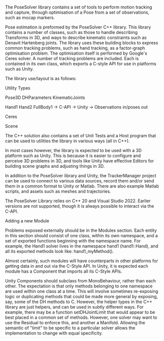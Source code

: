 The PoseSolver library contains a set of tools to perform motion tracking and capture, through optimisation of a Pose from a set of observations, such as mocap markers.

Pose estimation is preformed by the PoseSolver C++ library. This library contains a number of classes, such as those to handle describing Transforms in 3D, and ways to describe kinematic constraints such as Denavit Hartenberg joints. The library uses these building blocks to express common tracking problems, such as hand tracking, as a factor-graph optimisation problem. The optimisation itself is performed by Google's Ceres solver. A number of tracking problems are included. Each is contained in its own class, which exports a C-style API for use in platforms such as Unity.

The library use/layout is as follows:


Utility Types

Pose3D DHParameters KinematicJoints 

Hand1 Hand2 FullBody1 -> C-API -> Unity -> Observations in/poses out

Ceres

Scene


The C++ solution also contains a set of Unit Tests and a Host program that can be used to utilities the library in various ways (all in C++).

In most cases however, the library is expected to be used with a 3D platform such as Unity. This is because it is easier to configure and perceive 3D problems in 3D, and tools like Unity have effective Editors for building scene graphs and adjusting things in 3D.

In addition to the PoseSolver library and Unity, the TrackerManager project can be used to connect to various data sources, record them and/or send them in a common format to Unity or Matlab. There are also example Matlab scripts, and assets such as meshes and trajectories.

The PoseSolver Library relies on C++ 20 and Visual Studio 2022. Earlier versions are not supported, though it is always possible to interact via the C-API. 


Adding a new Module

Problems exposed externally should be in the Modules section. Each entity in this section should consist of one class, within its own namespace, and a set of exported functions beginning with the namespace name. For example, the Hand1 solver lives in the namespace hand1 (hand1::Hand), and all its exported methods look like: hand1_myMethod().

Almost certainly, such modules will have counterparts in other platforms for getting data in and out via the C-Style API. In Unity, it is expected each module has a Component that imports all its C-Style APIs.


Unity Components should subclass from MonoBehaviour, rather than each other. The expectation is that only methods belonging to one namespace are used within one class at a time. This will involve sometimes re-exposing logic or duplicating methods that could be made more general by exposing, say, some of the DH methods to C.
However, the helper types in the C++ library are just helpers, and can be used in subtly different ways. For example, there may be a function setDHJointLimit that would appear to be best placed in a common set of methods. However, one solver may want to use the Residual to enforce this, and another a Manifold. Allowing the semantic of "limit" to be specific to a particular solver allows the implementation to change with equal specificity.

